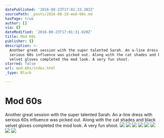 ```yaml
---
datePublished: '2016-08-23T17:01:33.302Z'
sourcePath: _posts/2016-08-19-mod-60s.md
hasPage: true
author: []
via: {}
dateModified: '2016-08-23T17:01:31.020Z'
title: Mod 60s
publisher: {}
description: >-
  Another great session with the super talented Sarah. An a-line dress with
  serious 60s influence was picked out. Along with the cat shades and black
  velvet gloves completed the mod look. A very fun shoot.
starred: false
url: mod-60s/index.html
_type: Blurb

---
```

# Mod 60s

Another great session with the super talented Sarah. An a-line dress with serious 60s influence was picked out. Along with the cat shades and black velvet gloves completed the mod look. A very fun shoot.
![](https://the-grid-user-content.s3-us-west-2.amazonaws.com/ab6b020c-48c4-4b06-b10f-42db10b80958.jpg)
![](https://the-grid-user-content.s3-us-west-2.amazonaws.com/b4b7dfe4-f9c8-44e9-b422-9762d6f164d9.jpg)
![](https://the-grid-user-content.s3-us-west-2.amazonaws.com/abac1845-2ace-4e2b-aa64-03e2dc05f9e8.jpg)
![](https://the-grid-user-content.s3-us-west-2.amazonaws.com/2288a8b1-6ea9-4258-851a-a67a03e0dd6b.jpg)
![](https://the-grid-user-content.s3-us-west-2.amazonaws.com/d085f788-4abd-4023-ad9f-8e55f57f619b.jpg)
![](https://the-grid-user-content.s3-us-west-2.amazonaws.com/2becccb2-8da2-4424-a189-34bf27fb9c55.jpg)
![](https://imgflo.herokuapp.com/graph/vahj1ThiexotieMo/7bfd49946b800f6c7d07183ccd0e521d/croprotate.jpg?cropheight=684&cropwidth=640&degrees=0&input=https%3A%2F%2Fthe-grid-user-content.s3-us-west-2.amazonaws.com%2F3bf86821-9bab-4aa8-b3e0-eed0ea036116.jpg&x=72&y=0)
![](https://the-grid-user-content.s3-us-west-2.amazonaws.com/f2c3543d-39c3-4d86-8021-f06a4a9a4286.jpg)